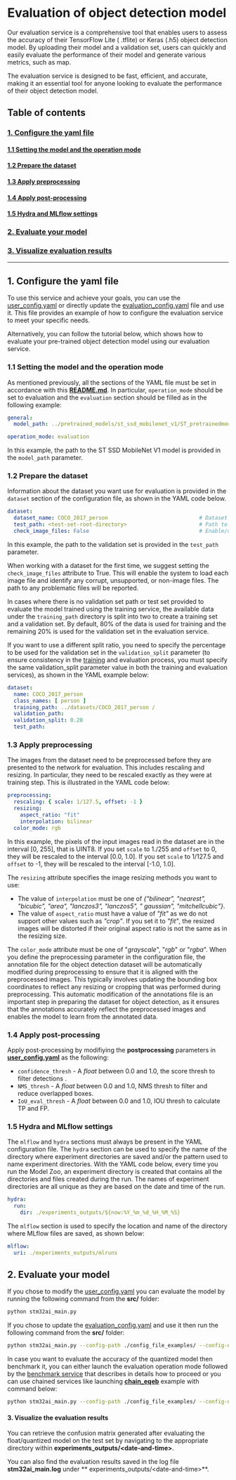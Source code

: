 # Evaluation of object detection model

Our evaluation service is a comprehensive tool that enables users to assess the accuracy of their TensorFlow Lite (
.tflite) or Keras (.h5) object detection model. By uploading their model and a validation set, users can quickly and
easily evaluate the performance of their model and generate various metrics, such as map.

The evaluation service is designed to be fast, efficient, and accurate, making it an essential tool for anyone looking
to evaluate the performance of their object detection model.

## <a id="">Table of contents</a>

### <a href="#1">1. Configure the yaml file</a>

#### <a href="#1-1">1.1 Setting the model and the operation mode</a>

#### <a href="#1-2">1.2 Prepare the dataset</a>

#### <a href="#1-3">1.3 Apply preprocessing</a>

#### <a href="#1-4">1.4 Apply post-processing

#### <a href="#1-5">1.5 Hydra and MLflow settings</a>

### <a href="#2">2. Evaluate your model</a>

### <a href="#3">3. Visualize evaluation results</a>

__________________________________________

## <a id="1">1. Configure the yaml file</a>

To use this service and achieve your goals, you can use the [user_config.yaml](../user_config.yaml) or directly update
the [evaluation_config.yaml](../config_file_examples/evaluation_config.yaml) file and use it. This file provides an
example of how to configure the evaluation service to meet your specific needs.

Alternatively, you can follow the tutorial below, which shows how to evaluate your pre-trained object detection
model using our evaluation service.

### <a id="1-1">1.1 Setting the model and the operation mode</a>

As mentioned previously, all the sections of the YAML file must be set in accordance with
this **[README.md](../config_file_examples/evaluation_config.yaml)**.
In particular, `operation_mode` should be set to evaluation and the `evaluation` section should be filled as in the
following example:

```yaml
general:
  model_path: ../pretrained_models/st_ssd_mobilenet_v1/ST_pretrainedmodel_public_dataset/COCO/ssd_mobilenet_v1_0.25_192/ssd_mobilenet_v1_025_192_int8.tflite

operation_mode: evaluation
```

In this example, the path to the ST SSD MobileNet V1 model is provided in the `model_path` parameter.

### <a id="1-2">1.2 Prepare the dataset</a>

Information about the dataset you want use for evaluation is provided in the `dataset` section of the configuration
file, as shown in the YAML code below.

```yaml
dataset:
  dataset_name: COCO_2017_person                             # Dataset name. Optional, defaults to "<unnamed>".
  test_path: <test-set-root-directory>                       # Path to the root directory of the test set.
  check_image_files: False                                   # Enable/disable image file checking.
```

In this example, the path to the validation set is provided in the `test_path` parameter.

When working with a dataset for the first time, we suggest setting the `check_image_files` attribute to True. This will
enable the system to load each image file and identify any corrupt, unsupported, or non-image files. The path to any
problematic files will be reported.

In cases where there is no validation set path or test set provided to evaluate the model trained using the training
service, the available data under the `training_path` directory is split into two to create a training set and a
validation set. By default, 80% of the data is used for training and the remaining 20% is used for the validation set in
the evaluation service.

If you want to use a different split ratio, you need to specify the percentage to be used for the validation set in
the `validation_split` parameter (to ensure consistency in the [training](../training/README.md) and evaluation process,
you must specify the same validation_split parameter value in both the training and evaluation services), as shown in
the YAML example below:

```yaml
dataset:
  name: COCO_2017_person
  class_names: [ person ]
  training_path: ../datasets/COCO_2017_person /
  validation_path:
  validation_split: 0.20
  test_path:
```

### <a id="1-3">1.3 Apply preprocessing</a>

The images from the dataset need to be preprocessed before they are presented to the network for evaluation.
This includes rescaling and resizing. In particular, they need to be rescaled exactly as they were at training step.
This is illustrated in the YAML code below:

```yaml
preprocessing:
  rescaling: { scale: 1/127.5, offset: -1 }
  resizing:
    aspect_ratio: "fit"
    interpolation: bilinear
  color_mode: rgb
```

In this example, the pixels of the input images read in the dataset are in the interval [0, 255], that is UINT8. If you
set `scale` to 1./255 and `offset` to 0, they will be rescaled to the interval [0.0, 1.0].
If you set `scale` to 1/127.5 and `offset` to -1, they will be rescaled to the interval [-1.0, 1.0].

The `resizing` attribute specifies the image resizing methods you want to use:

- The value of `interpolation` must be one of *{"bilinear", "nearest", "bicubic", "area", "lanczos3", "lanczos5", "
  gaussian", "mitchellcubic"}*.
- The value of `aspect_ratio` must have a value of *"fit"* as we do not support other values such as *"crop"*. If you
  set it to *"fit"*, the resized images will be
  distorted if their original aspect ratio is not the same as in the resizing size.

The `color_mode` attribute must be one of "*grayscale*", "*rgb*" or "*rgba*".
When you define the preprocessing parameter in the configuration file, the annotation file for the object detection
dataset will be automatically modified during preprocessing to ensure that it is aligned with the preprocessed images.
This typically involves updating the bounding box coordinates to reflect any resizing or cropping that was performed
during preprocessing.
This automatic modification of the annotations file is an important step in preparing
the dataset for object detection, as it ensures that the annotations accurately reflect the preprocessed images and
enables the model to learn from the annotated data.

### <a id="1-4">1.4 Apply post-processing</a>

Apply post-processing by modifiying the **postprocessing** parameters in **[user_config.yaml](../user_config.yaml)** as
the following:

- `confidence_thresh` - A *float* between 0.0 and 1.0, the score thresh to filter detections .
- `NMS_thresh` - A *float* between 0.0 and 1.0, NMS thresh to filter and reduce overlapped boxes.
- `IoU_eval_thresh` - A *float* between 0.0 and 1.0, IOU thresh to calculate TP and FP.

### <a id="1-5">1.5 Hydra and MLflow settings</a>

The `mlflow` and `hydra` sections must always be present in the YAML configuration file. The `hydra` section can be used
to specify the name of the directory where experiment directories are saved and/or the pattern used to name experiment
directories. With the YAML code below, every time you run the Model Zoo, an experiment directory is created that
contains all the directories and files created during the run. The names of experiment directories are all unique as
they are based on the date and time of the run.

```yaml
hydra:
  run:
    dir: ./experiments_outputs/${now:%Y_%m_%d_%H_%M_%S}
```

The `mlflow` section is used to specify the location and name of the directory where MLflow files are saved, as shown
below:

```yaml
mlflow:
  uri: ./experiments_outputs/mlruns
```

## <a id="2">2. Evaluate your model</a>

If you chose to modify the [user_config.yaml](../user_config.yaml) you can evaluate the model by running the following
command from the **src/** folder:

```bash
python stm32ai_main.py 
```

If you chose to update the [evaluation_config.yaml](../config_file_examples/evaluation_config.yaml) and use it then run
the following command from the **src/** folder:

```bash
python stm32ai_main.py --config-path ./config_file_examples/ --config-name evaluation_config.yaml
```

In case you want to evaluate the accuracy of the quantized model then benchmark it, you can either launch the evaluation
operation mode followed by the [benchmark service](../benchmarking/README.md) that describes in details how to proceed
or you can use chained services like launching **[chain_eqeb](../config_file_examples/chain_eqeb_config.yaml)** example
with command below:

```bash
python stm32ai_main.py --config-path ./config_file_examples/ --config-name chain_eqeb_config.yaml
```

#### <a id="3">3. Visualize the evaluation results</a>

You can retrieve the confusion matrix generated after evaluating the float/quantized model on the test set by navigating
to the appropriate directory within **experiments_outputs/\<date-and-time\>**.

You can also find the evaluation results saved in the log file **stm32ai_main.log** under **
experiments_outputs/\<date-and-time\>**.